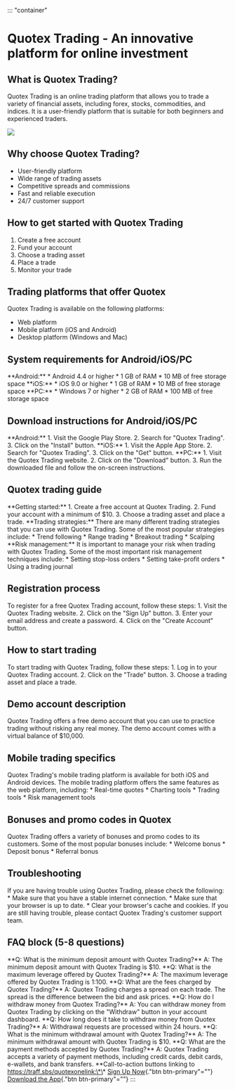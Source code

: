 ::: \"container\"
# Quotex Trading - An innovative platform for online investment

## What is Quotex Trading?

Quotex Trading is an online trading platform that allows you to trade a
variety of financial assets, including forex, stocks, commodities, and
indices. It is a user-friendly platform that is suitable for both
beginners and experienced traders.

[![](https://static.quotex.io/files/1_en/300_250.jpg)](https://traff.sbs/brokerqxsignupf)

## Why choose Quotex Trading?

-   User-friendly platform
-   Wide range of trading assets
-   Competitive spreads and commissions
-   Fast and reliable execution
-   24/7 customer support

## How to get started with Quotex Trading

1.  Create a free account
2.  Fund your account
3.  Choose a trading asset
4.  Place a trade
5.  Monitor your trade

## Trading platforms that offer Quotex

Quotex Trading is available on the following platforms:

-   Web platform
-   Mobile platform (iOS and Android)
-   Desktop platform (Windows and Mac)

## System requirements for Android/iOS/PC

\*\*Android:\*\* \* Android 4.4 or higher \* 1 GB of RAM \* 10 MB of
free storage space \*\*iOS:\*\* \* iOS 9.0 or higher \* 1 GB of RAM \*
10 MB of free storage space \*\*PC:\*\* \* Windows 7 or higher \* 2 GB
of RAM \* 100 MB of free storage space

## Download instructions for Android/iOS/PC

\*\*Android:\*\* 1. Visit the Google Play Store. 2. Search for
"Quotex Trading". 3. Click on the "Install" button.
\*\*iOS:\*\* 1. Visit the Apple App Store. 2. Search for "Quotex
Trading". 3. Click on the "Get" button. \*\*PC:\*\* 1. Visit
the Quotex Trading website. 2. Click on the "Download" button. 3.
Run the downloaded file and follow the on-screen instructions.

## Quotex trading guide

\*\*Getting started:\*\* 1. Create a free account at Quotex Trading. 2.
Fund your account with a minimum of \$10. 3. Choose a trading asset and
place a trade. \*\*Trading strategies:\*\* There are many different
trading strategies that you can use with Quotex Trading. Some of the
most popular strategies include: \* Trend following \* Range trading \*
Breakout trading \* Scalping \*\*Risk management:\*\* It is important to
manage your risk when trading with Quotex Trading. Some of the most
important risk management techniques include: \* Setting stop-loss
orders \* Setting take-profit orders \* Using a trading journal

## Registration process

To register for a free Quotex Trading account, follow these steps: 1.
Visit the Quotex Trading website. 2. Click on the "Sign Up"
button. 3. Enter your email address and create a password. 4. Click on
the "Create Account" button.

## How to start trading

To start trading with Quotex Trading, follow these steps: 1. Log in to
your Quotex Trading account. 2. Click on the "Trade" button. 3.
Choose a trading asset and place a trade.

## Demo account description

Quotex Trading offers a free demo account that you can use to practice
trading without risking any real money. The demo account comes with a
virtual balance of \$10,000.

## Mobile trading specifics

Quotex Trading\'s mobile trading platform is available for both iOS and
Android devices. The mobile trading platform offers the same features as
the web platform, including: \* Real-time quotes \* Charting tools \*
Trading tools \* Risk management tools

## Bonuses and promo codes in Quotex

Quotex Trading offers a variety of bonuses and promo codes to its
customers. Some of the most popular bonuses include: \* Welcome bonus \*
Deposit bonus \* Referral bonus

## Troubleshooting

If you are having trouble using Quotex Trading, please check the
following: \* Make sure that you have a stable internet connection. \*
Make sure that your browser is up to date. \* Clear your browser\'s
cache and cookies. If you are still having trouble, please contact
Quotex Trading\'s customer support team.

## FAQ block (5-8 questions)

\*\*Q: What is the minimum deposit amount with Quotex Trading?\*\* A:
The minimum deposit amount with Quotex Trading is \$10. \*\*Q: What is
the maximum leverage offered by Quotex Trading?\*\* A: The maximum
leverage offered by Quotex Trading is 1:100. \*\*Q: What are the fees
charged by Quotex Trading?\*\* A: Quotex Trading charges a spread on
each trade. The spread is the difference between the bid and ask prices.
\*\*Q: How do I withdraw money from Quotex Trading?\*\* A: You can
withdraw money from Quotex Trading by clicking on the "Withdraw"
button in your account dashboard. \*\*Q: How long does it take to
withdraw money from Quotex Trading?\*\* A: Withdrawal requests are
processed within 24 hours. \*\*Q: What is the minimum withdrawal amount
with Quotex Trading?\*\* A: The minimum withdrawal amount with Quotex
Trading is \$10. \*\*Q: What are the payment methods accepted by Quotex
Trading?\*\* A: Quotex Trading accepts a variety of payment methods,
including credit cards, debit cards, e-wallets, and bank transfers.
\*\*Call-to-action buttons linking to
https://traff.sbs/quotexonelink:\*\* [Sign Up
Now](\%22https://traff.sbs/quotexonelink\%22){."btn
btn-primary"=""} [Download the
App](\%22https://traff.sbs/quotexonelink\%22){."btn
btn-primary"=""}
:::

